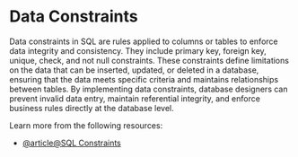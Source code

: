 # Data Constraints

Data constraints in SQL are rules applied to columns or tables to enforce data integrity and consistency. They include primary key, foreign key, unique, check, and not null constraints. These constraints define limitations on the data that can be inserted, updated, or deleted in a database, ensuring that the data meets specific criteria and maintains relationships between tables. By implementing data constraints, database designers can prevent invalid data entry, maintain referential integrity, and enforce business rules directly at the database level.

Learn more from the following resources:

- [@article@SQL Constraints](https://www.programiz.com/sql/constraints)